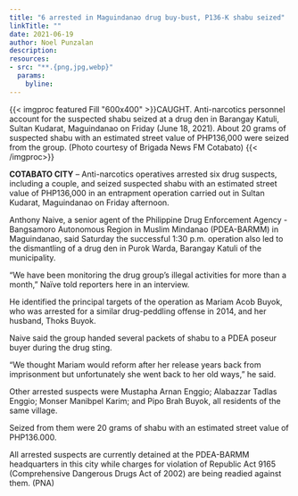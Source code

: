 ```yaml
---
title: "6 arrested in Maguindanao drug buy-bust, P136-K shabu seized"
linkTitle: ""
date: 2021-06-19
author: Noel Punzalan
description:
resources:
- src: "**.{png,jpg,webp}"
  params:
    byline: 
---
```

{{< imgproc featured Fill "600x400" >}}CAUGHT. Anti-narcotics personnel account for the suspected shabu seized at a drug den in Barangay Katuli, Sultan Kudarat, Maguindanao on Friday (June 18, 2021). About 20 grams of suspected shabu with an estimated street value of PHP136,000 were seized from the group. (Photo courtesy of Brigada News FM Cotabato) {{< /imgproc>}}

**COTABATO CITY** –   Anti-narcotics operatives arrested six drug suspects, including a couple, and seized suspected shabu with an estimated street value of PHP136,000 in an entrapment operation carried out in Sultan Kudarat, Maguindanao on Friday afternoon.

Anthony Naive, a senior agent of the Philippine Drug Enforcement Agency - Bangsamoro Autonomous Region in Muslim Mindanao (PDEA-BARMM) in Maguindanao, said Saturday the successful 1:30 p.m. operation also led to the dismantling of a drug den in Purok Warda, Barangay Katuli of the municipality.

“We have been monitoring the drug group’s illegal activities for more than a month,” Naïve told reporters here in an interview.

He identified the principal targets of the operation as Mariam Acob Buyok, who was arrested for a similar drug-peddling offense in 2014, and her husband, Thoks Buyok.

Naive said the group handed several packets of shabu to a PDEA poseur buyer during the drug sting.

“We thought Mariam would reform after her release years back from imprisonment but unfortunately she went back to her old ways,” he said.

Other arrested suspects were Mustapha Arnan Enggio; Alabazzar Tadlas Enggio; Monser Manibpel Karim; and Pipo Brah Buyok, all residents of the same village.

Seized from them were 20 grams of shabu with an estimated street value of PHP136.000.

All arrested suspects are currently detained at the PDEA-BARMM headquarters in this city while charges for violation of Republic Act 9165 (Comprehensive Dangerous Drugs Act of 2002) are being readied against them. (PNA) 